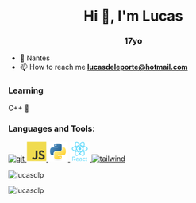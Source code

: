 <h1 align="center">Hi 👋, I'm Lucas</h1>
<h3 align="center">17yo</h3>

- 📍 Nantes
- 📫 How to reach me **lucasdeleporte@hotmail.com**

<h3 align="left">Learning</h3>
<p align="left">
  C++ 🧠
</p>

<h3 align="left">Languages and Tools:</h3>
<p align="left"> <a href="https://git-scm.com/" target="_blank" rel="noreferrer"> <img src="https://www.vectorlogo.zone/logos/git-scm/git-scm-icon.svg" alt="git" width="40" height="40"/> </a> <a href="https://developer.mozilla.org/en-US/docs/Web/JavaScript" target="_blank" rel="noreferrer"> <img src="https://raw.githubusercontent.com/devicons/devicon/master/icons/javascript/javascript-original.svg" alt="javascript" width="40" height="40"/> </a> <a href="https://www.python.org" target="_blank" rel="noreferrer"> <img src="https://raw.githubusercontent.com/devicons/devicon/master/icons/python/python-original.svg" alt="python" width="40" height="40"/> </a> <a href="https://reactjs.org/" target="_blank" rel="noreferrer"> <img src="https://raw.githubusercontent.com/devicons/devicon/master/icons/react/react-original-wordmark.svg" alt="react" width="40" height="40"/> </a> <a href="https://tailwindcss.com/" target="_blank" rel="noreferrer"> <img src="https://www.vectorlogo.zone/logos/tailwindcss/tailwindcss-icon.svg" alt="tailwind" width="40" height="40"/> </a> </p>

<p><img align="center" src="https://github-readme-stats.vercel.app/api/top-langs?username=lucasdlp&show_icons=true&locale=en&layout=compact" alt="lucasdlp" /></p>
<p align="left"> <img src="https://komarev.com/ghpvc/?username=lucasdlp&label=Profile%20views&color=0e75b6&style=flat" alt="lucasdlp" /> </p>
